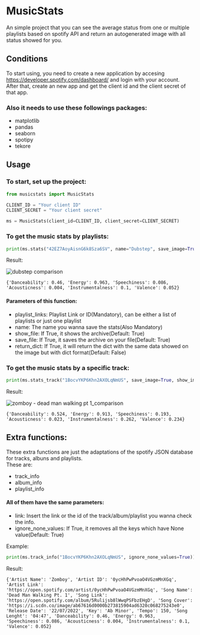 # MusicStats
An simple project that you can see the average status from one or multiple playlists based on spotify API and return an autogenerated image with all status showed for you.

## Conditions

To start using, you need to create a new application by accesing https://developer.spotify.com/dashboard/ and login with your account. </br>
After that, create an new app and get the client id and the client secret of that app.

<h3> Also it needs to use these followings packages: </h3>

- matplotlib
- pandas
- seaborn
- spotipy
- tekore

## Usage

<h3> To start, set up the project: </h3>

```py
from musicstats import MusicStats

CLIENT_ID = "Your client ID"
CLIENT_SECRET = "Your client secret"

ms = MusicStats(client_id=CLIENT_ID, client_secret=CLIENT_SECRET)
```

<h3> To get the music stats by playlists: </h3>

```py
print(ms.stats("42EZ7AoyAisnG6k8Sza6SV", name="Dubstep", save_image=True, show_image=True, return_dict=True))
```

Result:

![dubstep comparison](https://user-images.githubusercontent.com/102044040/199076320-b334c463-1174-40c6-9d6b-37e3accde196.png)

```
{'Danceability': 0.46, 'Energy': 0.963, 'Speechiness': 0.086, 'Acousticness': 0.004, 'Instrumentalness': 0.1, 'Valence': 0.052}
```

<h4> Parameters of this function: </h4>

- playlist_links: Playlist Link or ID(Mandatory), can be either a list of playlists or just one playlist
- name: The name you wanna save the stats(Also Mandatory)
- show_file: If True, it shows the archive(Default: True)
- save_file: If True, it saves the archive on your file(Default: True)
- return_dict: If True, it will return the dict with the same data showed on the image but with dict format(Default: False)

<h3> To get the music stats by a specific track: </h3>

```py
print(ms.stats_track("1BocvYKP6Khn2AXOLqNmUS", save_image=True, show_image=True, return_dict=True))
```

Result:

![zomboy - dead man walking pt  1_comparison](https://user-images.githubusercontent.com/102044040/199075318-69b24c68-b909-4176-b0e7-afa23e70c9f5.png)

```
{'Danceability': 0.524, 'Energy': 0.913, 'Speechiness': 0.193, 'Acousticness': 0.023, 'Instrumentalness': 0.262, 'Valence': 0.234}
```

<h2> Extra functions: </h3>

These extra functions are just the adaptations of the spotify JSON database for tracks, albuns and playlists. </br>
These are:

- track_info
- album_info
- playlist_info

<h4> All of them have the same parameters: </h4>

- link: Insert the link or the id of the track/album/playlist you wanna check the info.
- ignore_none_values: If True, it removes all the keys which have None value(Default: True)

Example:

```py
print(ms.track_info("1BocvYKP6Khn2AXOLqNmUS", ignore_none_values=True))
```

Result:

```
{'Artist Name': 'Zomboy', 'Artist ID': '0ycHhPwPvoaO4VGzmMnXGq', 'Artist Link': 'https://open.spotify.com/artist/0ycHhPwPvoaO4VGzmMnXGq', 'Song Name': 'Dead Man Walking Pt. 1', 'Song Link': 'https://open.spotify.com/album/5Rulijsb8lWwqPSFbzEHgD', 'Song Cover': 'https://i.scdn.co/image/ab67616d0000b273815904ad6320c068275243e0', 'Release Date': '22/07/2022', 'Key': 'Ab Minor', 'Tempo': 150, 'Song Lenght': '04:47', 'Danceability': 0.46, 'Energy': 0.963, 'Speechiness': 0.086, 'Acousticness': 0.004, 'Instrumentalness': 0.1, 'Valence': 0.052}
```
